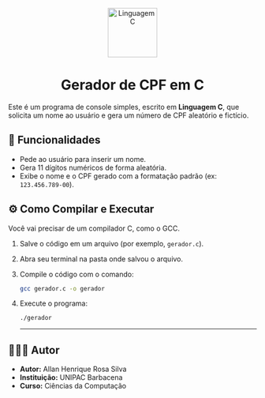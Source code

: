 <p align="center">
  <img src="https://upload.wikimedia.org/wikipedia/commons/1/18/C_Programming_Language.svg" alt="Linguagem C" width="100" height="100"/>
</p>
<h1 align="center">Gerador de CPF em C</h1>

Este é um programa de console simples, escrito em **Linguagem C**, que solicita um nome ao usuário e gera um número de CPF aleatório e fictício.

## 📝 Funcionalidades

* Pede ao usuário para inserir um nome.
* Gera 11 dígitos numéricos de forma aleatória.
* Exibe o nome e o CPF gerado com a formatação padrão (ex: `123.456.789-00`).

## ⚙️ Como Compilar e Executar

Você vai precisar de um compilador C, como o GCC.

1.  Salve o código em um arquivo (por exemplo, `gerador.c`).
2.  Abra seu terminal na pasta onde salvou o arquivo.
3.  Compile o código com o comando:
    ```bash
    gcc gerador.c -o gerador
    ```
4.  Execute o programa:
    ```bash
    ./gerador
    ```

    ---

## 👨🏻‍💻  Autor

* **Autor:** Allan Henrique Rosa Silva
* **Instituição:** UNIPAC Barbacena
* **Curso:** Ciências da Computação
